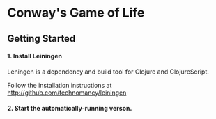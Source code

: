 # Conway's Game of Life

## Getting Started

#### 1. Install Leiningen

Leningen is a dependency and build tool for Clojure and ClojureScript.

Follow the installation instructions at http://github.com/technomancy/leiningen

#### 2. Start the automatically-running verson.
